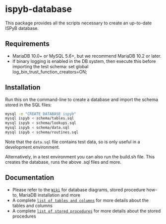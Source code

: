 # ispyb-database

This package provides all the scripts necessary to create an up-to-date ISPyB
database.

## Requirements

* MariaDB 10.0+ or MySQL 5.6+, but we recommend MariaDB 10.2 or later.
* If binary logging is enabled in the DB system, then execute this before importing the test schema: set global log_bin_trust_function_creators=ON;

## Installation

Run this on the command-line to create a database and import the schema stored in the SQL files:

```bash
mysql -e "CREATE DATABASE ispyb"
mysql ispyb < schema/tables.sql
mysql ispyb < schema/lookups.sql
mysql ispyb < schema/data.sql
mysql ispyb < schema/routines.sql
```

Note that the `data.sql` file contains test data, so is only useful in a development environment.

Alternatively, in a test environment you can also run the build.sh file. This creates the database, runs the above .sql files and more.

## Documentation

* Please refer to the [```Wiki```](https://github.com/DiamondLightSource/ispyb-database/wiki) for database diagrams, stored procedure how-to, MariaDB installation and more  
* A complete [```list of tables and columns```](https://github.com/DiamondLightSource/ispyb-database/blob/master/doc/list_of_tables_and_columns.rst) for more details about the tables and columns
* A complete [```list of stored procedures```](https://github.com/DiamondLightSource/ispyb-database/blob/master/doc/list_of_procs.rst) for more details about the stored procedures

